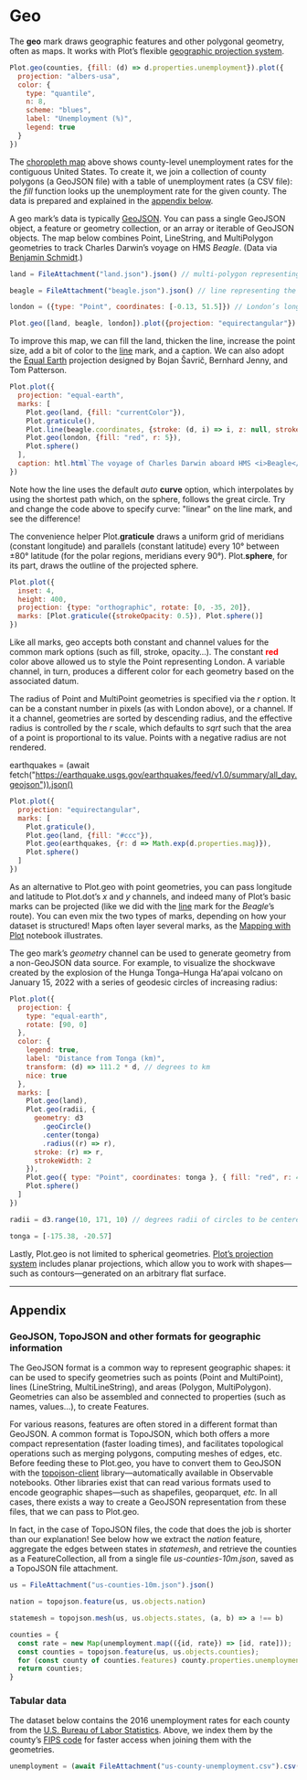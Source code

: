 # Geo

The **geo** mark draws geographic features and other polygonal geometry, often as maps. It works with Plot’s flexible [geographic projection system](https://observablehq.com/@observablehq/plot-projections${location.search}).

```js
Plot.geo(counties, {fill: (d) => d.properties.unemployment}).plot({
  projection: "albers-usa",
  color: {
    type: "quantile",
    n: 8,
    scheme: "blues",
    label: "Unemployment (%)",
    legend: true
  }
})
```

The [choropleth map](https://en.wikipedia.org/wiki/Choropleth_map) above shows county-level unemployment rates for the contiguous United States. To create it, we join a collection of county polygons (a GeoJSON file) with a table of unemployment rates (a CSV file): the _fill_ function looks up the unemployment rate for the given county. The data is prepared and explained in the [appendix below](#appendix).

A geo mark’s data is typically [GeoJSON](https://geojson.org/). You can pass a single GeoJSON object, a feature or geometry collection, or an array or iterable of GeoJSON objects. The map below combines Point, LineString, and MultiPolygon geometries to track Charles Darwin’s voyage on HMS _Beagle_. (Data via [Benjamin Schmidt](https://observablehq.com/@bmschmidt/data-driven-projections-darwins-world).)

```js
land = FileAttachment("land.json").json() // multi-polygon representing land area
```

```js
beagle = FileAttachment("beagle.json").json() // line representing the Beagle’s route
```

```js
london = ({type: "Point", coordinates: [-0.13, 51.5]}) // London’s longitude and latitude
```

```js
Plot.geo([land, beagle, london]).plot({projection: "equirectangular"})
```

To improve this map, we can fill the land, thicken the line, increase the point size, add a bit of color to the [line](./line.md) mark, and a caption. We can also adopt the [Equal Earth](https://equal-earth.com/equal-earth-projection.html) projection designed by Bojan Šavrič, Bernhard Jenny, and Tom Patterson.

```js
Plot.plot({
  projection: "equal-earth",
  marks: [
    Plot.geo(land, {fill: "currentColor"}),
    Plot.graticule(),
    Plot.line(beagle.coordinates, {stroke: (d, i) => i, z: null, strokeWidth: 2}),
    Plot.geo(london, {fill: "red", r: 5}),
    Plot.sphere()
  ],
  caption: htl.html`The voyage of Charles Darwin aboard HMS <i>Beagle</i>, 1831–1836.`
})
```

Note how the line uses the default _auto_ **curve** option, which interpolates by using the shortest path which, on the sphere, follows the great circle. Try and change the code above to specify curve: "linear" on the line mark, and see the difference!

The convenience helper Plot.**graticule** draws a uniform grid of meridians (constant longitude) and parallels (constant latitude) every 10° between ±80° latitude (for the polar regions, meridians every 90°). Plot.**sphere**, for its part, draws the outline of the projected sphere.

```js
Plot.plot({
  inset: 4,
  height: 400,
  projection: {type: "orthographic", rotate: [0, -35, 20]},
  marks: [Plot.graticule({strokeOpacity: 0.5}), Plot.sphere()]
})
```

Like all marks, geo accepts both constant and channel values for the common mark options (such as fill, stroke, opacity…). The constant <b style="color: red;">red</b> color above allowed us to style the Point representing London. A variable channel, in turn, produces a different color for each geometry based on the associated datum.

The radius of Point and MultiPoint geometries is specified via the *r* option. It can be a constant number in pixels (as with London above), or a channel. If it a channel, geometries are sorted by descending radius, and the effective radius is controlled by the _r_ scale, which defaults to _sqrt_ such that the area of a point is proportional to its value. Points with a negative radius are not rendered.

earthquakes = (await fetch("https://earthquake.usgs.gov/earthquakes/feed/v1.0/summary/all_day.geojson")).json()

```js
Plot.plot({
  projection: "equirectangular",
  marks: [
    Plot.graticule(),
    Plot.geo(land, {fill: "#ccc"}),
    Plot.geo(earthquakes, {r: d => Math.exp(d.properties.mag)}),
    Plot.sphere()
  ]
})
```

As an alternative to Plot.geo with point geometries, you can pass longitude and latitude to Plot.dot’s _x_ and _y_ channels, and indeed many of Plot’s basic marks can be projected (like we did with the [line](./line.md) mark for the _Beagle_’s route). You can even mix the two types of marks, depending on how your dataset is structured! Maps often layer several marks, as the [Mapping with Plot](./mapping.md) notebook illustrates.

The geo mark’s _geometry_ channel can be used to generate geometry from a non-GeoJSON data source. For example, to visualize the shockwave created by the explosion of the Hunga Tonga–Hunga Haʻapai volcano on January 15, 2022 with a series of geodesic circles of increasing radius:

```js
Plot.plot({
  projection: {
    type: "equal-earth",
    rotate: [90, 0]
  },
  color: {
    legend: true,
    label: "Distance from Tonga (km)",
    transform: (d) => 111.2 * d, // degrees to km
    nice: true
  },
  marks: [
    Plot.geo(land),
    Plot.geo(radii, {
      geometry: d3
        .geoCircle()
        .center(tonga)
        .radius((r) => r),
      stroke: (r) => r,
      strokeWidth: 2
    }),
    Plot.geo({ type: "Point", coordinates: tonga }, { fill: "red", r: 4 }),
    Plot.sphere()
  ]
})
```

```js
radii = d3.range(10, 171, 10) // degrees radii of circles to be centered around Tonga
```

```js
tonga = [-175.38, -20.57]
```

Lastly, Plot.geo is not limited to spherical geometries. [Plot’s projection system](./maps.md) includes planar projections, which allow you to work with shapes—such as contours—generated on an arbitrary flat surface.

---

## Appendix

### GeoJSON, TopoJSON and other formats for geographic information

The GeoJSON format is a common way to represent geographic shapes: it can be used to specify geometries such as points (Point and MultiPoint), lines (LineString, MultiLineString), and areas (Polygon, MultiPolygon). Geometries can also be assembled and connected to properties (such as names, values…), to create Features.

For various reasons, features are often stored in a different format than GeoJSON. A common format is TopoJSON, which both offers a more compact representation (faster loading times), and facilitates topological operations such as merging polygons, computing meshes of edges, etc. Before feeding these to Plot.geo, you have to convert them to GeoJSON with the [topojson-client](https://github.com/topojson/topojson-client) library—automatically available in Observable notebooks. Other libraries exist that can read various formats used to encode geographic shapes—such as shapefiles, geoparquet, _etc._ In all cases, there exists a way to create a GeoJSON representation from these files, that we can pass to Plot.geo.

In fact, in the case of TopoJSON files, the code that does the job is shorter than our explanation! See below how we extract the *nation* feature, aggregate the edges between states in *statemesh*, and retrieve the counties as a FeatureCollection, all from a single file *us-counties-10m.json*, saved as a TopoJSON file attachment.

```js
us = FileAttachment("us-counties-10m.json").json()
```

```js
nation = topojson.feature(us, us.objects.nation)
```

```js
statemesh = topojson.mesh(us, us.objects.states, (a, b) => a !== b)
```

```js
counties = {
  const rate = new Map(unemployment.map(({id, rate}) => [id, rate]));
  const counties = topojson.feature(us, us.objects.counties);
  for (const county of counties.features) county.properties.unemployment = rate.get(county.id);
  return counties;
}
```

### Tabular data

The dataset below contains the 2016 unemployment rates for each county from the [U.S. Bureau of Labor Statistics](https://www.bls.gov/lau/tables.htm). Above, we index them by the county’s [FIPS code](https://en.wikipedia.org/wiki/FIPS_county_code) for faster access when joining them with the geometries.

```js
unemployment = (await FileAttachment("us-county-unemployment.csv").csv()).map(({rate, ...rest}) => ({...rest, rate: +rate}))
```
